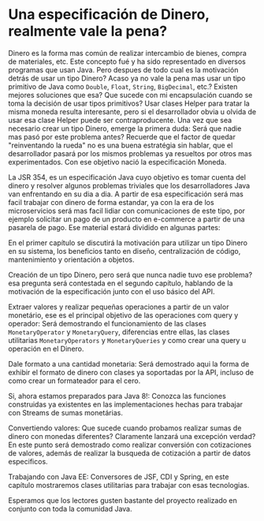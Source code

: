 # Una especificación de Dinero, realmente vale la pena?

Dinero es la forma mas común de realizar intercambio de bienes, compra de materiales, etc. Este concepto fué y ha sido representado en diversos programas que usan Java. Pero despues de todo cual es la motivación detrás de usar un tipo Dinero? Acaso ya no vale la pena mas usar un tipo primitivo de Java como ```Double```, ```Float```, ```String```, ```BigDecimal```, etc.? Existen mejores soluciones que esa? Que sucede con mi encapsulación cuando se toma la decisión de usar tipos primitivos? Usar clases Helper para tratar la misma moneda resulta interesante, pero si el desarrollador obvia u olvida de usar esa clase Helper puede ser contraproducente. Una vez que sea necesario crear un tipo Dinero, emerge la primera duda: Será que nadie mas pasó por este problema antes? Recuerde que el factor de quedar "reinventando la rueda" no es una buena estratégia sin hablar, que el desarrollador pasará por los mismos problemas ya resueltos por otros mas experimentados. Con ese objetivo nació la especificación Moneda.

La JSR 354, es un especificación Java cuyo objetivo es tomar cuenta del dinero y resolver algunos problemas triviales que los desarrolladores Java van enfrentando en su dia a dia. A partir de esa especificación será mas facil trabajar con dinero de forma estandar, ya con la era de los microservicios será mas facil lidiar con comunicaciones de este tipo, por ejemplo solicitar un pago de un producto en e-commerce a partir de una pasarela de pago. Ese material estará dividido en algunas partes:

En el primer capítulo se discutirá la motivación para utilizar un tipo Dinero en su sistema, los beneficios tanto en diseño, centralización de código, mantenimiento y orientación a objetos.

Creación de un tipo Dinero, pero será que nunca nadie tuvo ese problema? esa pregunta será contestada en el segundo capítulo, hablando de la motivación de la especificación junto con el uso básico del API.

Extraer valores y realizar pequeñas operaciones a partir de un valor monetário, ese es el principal objetivo de las operaciones com query y operador: Será demostrando el funcionamiento de las clases ```MonetaryOperator``` y ```MonetaryQuery```, diferencias entre ellas, las clases utilitarias ```MonetaryOperators``` y ```MonetaryQueries``` y como crear una query u operación en el Dinero.

Dale formato a una cantidad monetaria: Será demostrado aqui la forma de exhibir el formato de dinero con clases ya soportadas por la API, incluso de como crear un formateador para el cero.

Si, ahora estamos preparados para Java 8!: Conozca las funciones construidas ya existentes en las implementaciones hechas para trabajar con Streams de sumas monetárias.

Convertiendo valores: Que sucede cuando probamos realizar sumas de dinero con monedas diferentes? Claramente lanzará una excepción verdad? En este punto será demostrado como realizar conversión con cotizaciones de valores, además de realizar la busqueda de cotización a partir de datos especificos.

Trabajando con Java EE: Conversores de JSF, CDI y Spring, en este capítulo mostraremos clases utilitarias para trabajar con esas tecnologias.

Esperamos que los lectores gusten bastante del proyecto realizado en conjunto con toda la comunidad Java.